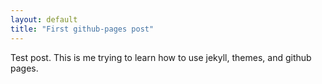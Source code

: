 ```yaml
---
layout: default
title: "First github-pages post"
---
```


Test post. This is me trying to learn how to use jekyll, themes, and github pages.
